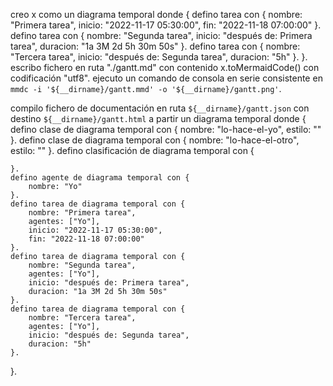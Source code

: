 creo x como un diagrama temporal donde {
    defino tarea con { nombre: "Primera tarea", inicio: "2022-11-17 05:30:00", fin: "2022-11-18 07:00:00" }.
    defino tarea con { nombre: "Segunda tarea", inicio: "después de: Primera tarea", duracion: "1a 3M 2d 5h 30m 50s" }.
    defino tarea con { nombre: "Tercera tarea", inicio: "después de: Segunda tarea", duracion: "5h" }.
}.
escribo fichero en ruta "./gantt.md" con contenido x.toMermaidCode() con codificación "utf8".
ejecuto un comando de consola en serie consistente en `mmdc -i '${__dirname}/gantt.mmd' -o '${__dirname}/gantt.png'`.







compilo fichero de documentación en ruta `${__dirname}/gantt.json` con destino `${__dirname}/gantt.html` a partir un diagrama temporal donde {
    defino clase de diagrama temporal con {
        nombre: "lo-hace-el-yo",
        estilo: ""
    }.
    defino clase de diagrama temporal con {
        nombre: "lo-hace-el-otro",
        estilo: ""
    }.
    defino clasificación de diagrama temporal con {
        
    }.
    defino agente de diagrama temporal con {
        nombre: "Yo"
    }.
    defino tarea de diagrama temporal con {
        nombre: "Primera tarea",
        agentes: ["Yo"],
        inicio: "2022-11-17 05:30:00",
        fin: "2022-11-18 07:00:00"
    }.
    defino tarea de diagrama temporal con {
        nombre: "Segunda tarea",
        agentes: ["Yo"],
        inicio: "después de: Primera tarea",
        duracion: "1a 3M 2d 5h 30m 50s"
    }.
    defino tarea de diagrama temporal con {
        nombre: "Tercera tarea",
        agentes: ["Yo"],
        inicio: "después de: Segunda tarea",
        duracion: "5h"
    }.
}.